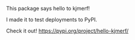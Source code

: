 This package says hello to kjmerf!

I made it to test deployments to PyPI.

Check it out! https://pypi.org/project/hello-kjmerf/
